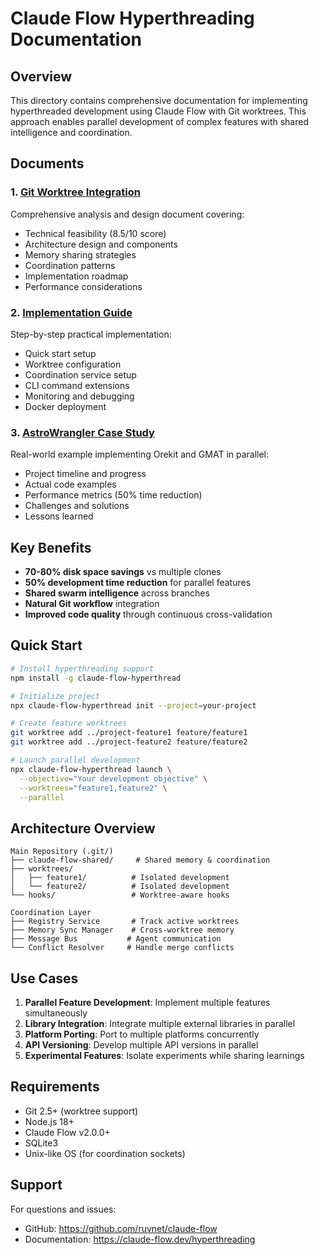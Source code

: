 # Claude Flow Hyperthreading Documentation

## Overview

This directory contains comprehensive documentation for implementing hyperthreaded development using Claude Flow with Git worktrees. This approach enables parallel development of complex features with shared intelligence and coordination.

## Documents

### 1. [Git Worktree Integration](./git-worktree-claude-flow-integration.md)
Comprehensive analysis and design document covering:
- Technical feasibility (8.5/10 score)
- Architecture design and components
- Memory sharing strategies
- Coordination patterns
- Implementation roadmap
- Performance considerations

### 2. [Implementation Guide](./implementation-guide.md)
Step-by-step practical implementation:
- Quick start setup
- Worktree configuration
- Coordination service setup
- CLI command extensions
- Monitoring and debugging
- Docker deployment

### 3. [AstroWrangler Case Study](./astrowrangler-case-study.md)
Real-world example implementing Orekit and GMAT in parallel:
- Project timeline and progress
- Actual code examples
- Performance metrics (50% time reduction)
- Challenges and solutions
- Lessons learned

## Key Benefits

- **70-80% disk space savings** vs multiple clones
- **50% development time reduction** for parallel features
- **Shared swarm intelligence** across branches
- **Natural Git workflow** integration
- **Improved code quality** through continuous cross-validation

## Quick Start

```bash
# Install hyperthreading support
npm install -g claude-flow-hyperthread

# Initialize project
npx claude-flow-hyperthread init --project=your-project

# Create feature worktrees
git worktree add ../project-feature1 feature/feature1
git worktree add ../project-feature2 feature/feature2

# Launch parallel development
npx claude-flow-hyperthread launch \
  --objective="Your development objective" \
  --worktrees="feature1,feature2" \
  --parallel
```

## Architecture Overview

```
Main Repository (.git/)
├── claude-flow-shared/     # Shared memory & coordination
├── worktrees/
│   ├── feature1/          # Isolated development
│   └── feature2/          # Isolated development
└── hooks/                 # Worktree-aware hooks

Coordination Layer
├── Registry Service       # Track active worktrees
├── Memory Sync Manager    # Cross-worktree memory
├── Message Bus           # Agent communication
└── Conflict Resolver     # Handle merge conflicts
```

## Use Cases

1. **Parallel Feature Development**: Implement multiple features simultaneously
2. **Library Integration**: Integrate multiple external libraries in parallel
3. **Platform Porting**: Port to multiple platforms concurrently
4. **API Versioning**: Develop multiple API versions in parallel
5. **Experimental Features**: Isolate experiments while sharing learnings

## Requirements

- Git 2.5+ (worktree support)
- Node.js 18+
- Claude Flow v2.0.0+
- SQLite3
- Unix-like OS (for coordination sockets)

## Support

For questions and issues:
- GitHub: https://github.com/ruvnet/claude-flow
- Documentation: https://claude-flow.dev/hyperthreading